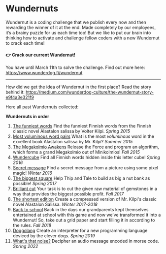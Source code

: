 # Wundernuts

Wundernut is a coding challenge that we publish every now and then rewarding the winner of it at the end. Made completely by our employees, it’s a brainy puzzle for us each time too! But we like to put our brain into thinking how to activate and challenge fellow coders with a new Wundernut to crack each time!


#### 👉 **Crack our current Wundernut!** 
You have until March 11th to solve the challenge. Find out more here: https://www.wunderdog.fi/wundernut

---

How did we get the idea of Wundernut in the first place? Read the story behind it: https://medium.com/wunderdog-culture/the-wundernut-story-e9f4a3e321f9

Here all past Wundernuts collected:

**Wundernuts in order**

1. [The funniest words](https://github.com/wunderdogsw/wundernut-vol1/) Find the funniest Finnish words from the Finnish classic novel Alastalon salissa by Volter Kilpi. *Spring 2015*
2. [Most voluminous word pairs](https://github.com/wunderdogsw/wundernut-vol2) What is the most *voluminous* word in the excellent book Alastalon salissa by Mr. Kilpi? *Summer 2015*
3. [The Megakolmio Awakens](https://github.com/wunderdogsw/wundernut-vol3) Release the Force and program an algorithm, which forms a grand Megakolmio out of Minikolmios! *Fall 2015*
4. [Wundercube](https://github.com/wunderdogsw/wundernut-vol4) Find all Finnish words hidden inside this letter cube! *Spring 2016*
5. [Secret message](https://github.com/wunderdogsw/wundernut-vol5) Find a secret message from a picture using some pixel magic! *Winter 2016*
6. [The biggest square](https://github.com/wunderdogsw/wundernut-vol6/) Help Thip and Tale to build as big a nut bank as possible! *Spring 2017*
7. [Brilliant cut](https://github.com/wunderdogsw/wundernut-vol7/) Your task is to cut the given raw material of gemstones in a way that provides the biggest possible profit. *Fall 2017*
8. [The shortest edition](https://github.com/wunderdogsw/wundernut-vol8/) Create a compressed version of Mr. Kilpi's classic novel Alastalon Salissa. *Winter 2017-2018*
9. [Back to school](https://github.com/wunderdogsw/wundernut-vol9) Back in the days our grandparents kept themselves entertained at school with this game and now we’ve transformed it into a Wundernut! So, take out a grid paper and start filling it in according to the rules. *Fall 2018*
10. [Doggolang](https://github.com/wunderdogsw/wundernut-vol10) Create an interpreter for a new programming language deviced by the clever dogs. *Spring 2019*
11. [What's that noise?](https://github.com/wunderdogsw/wundernut-vol11) Decipher an audio message encoded in morse code. *Spring 2022*
